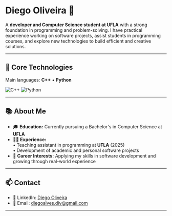 # Diego Oliveira 👋

A **developer and Computer Science student at UFLA** with a strong foundation in programming and problem-solving. I have practical experience working on software projects, assist students in programming courses, and explore new technologies to build efficient and creative solutions.

---

## 🧠 Core Technologies

Main languages: **C++** • **Python**

![C++](https://img.shields.io/badge/C++-00599C?style=flat&logo=c%2B%2B&logoColor=white)
![Python](https://img.shields.io/badge/Python-3776AB?style=flat&logo=python&logoColor=white)

---

## 📚 About Me

- 🎓 **Education:** Currently pursuing a Bachelor's in Computer Science at **UFLA**
- 🧑‍🏫 **Experience:**  
  • Teaching assistant in programming at **UFLA** (2025)  
  • Development of academic and personal software projects
- 🚀 **Career Interests:** Applying my skills in software development and growing through real-world experience

---

## 📫 Contact

- 🔗 LinkedIn: [Diego Oliveira](https://www.linkedin.com/in/diegooliveira-code)
- 📧 Email: diegoalves.div@gmail.com

---
